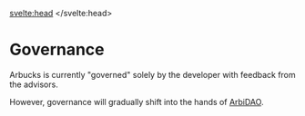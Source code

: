 <svelte:head>
    <title>Governance - Arbucks</title>
    <link rel="canonical" href="https://arbucks.io/docs/governance/">
    <meta property="og:title" content="Governance - Arbucks">
    <meta name=twitter:title content="Governance - Arbucks">
</svelte:head>

# Governance

Arbucks is currently "governed" solely by the developer with feedback from the advisors.

However, governance will gradually shift into the hands of [ArbiDAO](/dao/).
